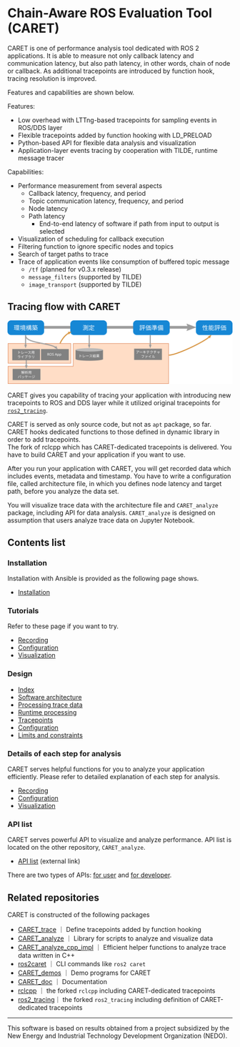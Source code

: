# Chain-Aware ROS Evaluation Tool (CARET)

CARET is one of performance analysis tool dedicated with ROS 2 applications. It is able to measure not only callback latency and communication latency, but also path latency, in other words, chain of node or callback. As additional tracepoints are introduced by function hook, tracing resolution is improved.

Features and capabilities are shown below.

Features:

- Low overhead with LTTng-based tracepoints for sampling events in ROS/DDS layer
- Flexible tracepoints added by function hooking with LD_PRELOAD
- Python-based API for flexible data analysis and visualization
- Application-layer events tracing by cooperation with TILDE, runtime message tracer

Capabilities:

- Performance measurement from several aspects
  - Callback latency, frequency, and period
  - Topic communication latency, frequency, and period
  - Node latency
  - Path latency
    - End-to-end latency of software if path from input to output is selected
- Visualization of scheduling for callback execution
- Filtering function to ignore specific nodes and topics
- Search of target paths to trace
- Trace of application events like consumption of buffered topic message
  - `/tf` (planned for v0.3.x release)
  - `message_filters` (supported by TILDE)
  - `image_transport` (supported by TILDE)

## Tracing flow with CARET

![measurement_flow](./imgs/measurement_flow.svg)

CARET gives you capability of tracing your application with introducing new tracepoints to ROS and DDS layer while it utilized original tracepoints for [`ros2_tracing`](https://gitlab.com/ros-tracing/ros2_tracing).

CARET is served as only source code, but not as `apt` package, so far.  
CARET hooks dedicated functions to those defined in dynamic library in order to add tracepoints.  
The fork of rclcpp which has CARET-dedicated tracepoints is delivered.
You have to build CARET and your application if you want to use.

After you run your application with CARET, you will get recorded data which includes events, metadata and timestamp. You have to write a configuration file, called architecture file, in which you defines node latency and target path, before you analyze the data set.

You will visualize trace data with the architecture file and `CARET_analyze` package, including API for data analysis.
`CARET_analyze` is designed on assumption that users analyze trace data on Jupyter Notebook.

## Contents list

### Installation

Installation with Ansible is provided as the following page shows.

- [Installation](./installation/installation.md)

### Tutorials

Refer to these page if you want to try.

- [Recording](./tutorials/recording.md)
- [Configuration](./tutorials/configuration.md)
- [Visualization](./tutorials/visualization.md)

### Design

- [Index](./design)
- [Software architecture](./design/software_architecture/index.md)
- [Processing trace data](./design/processing_trace_data/index.md)
- [Runtime processing](./design/runtime_processing/index.md)
- [Tracepoints](./design/trace_points/index.md)
- [Configuration](./design/configuration/index.md)
- [Limits and constraints](./design/limits_and_constraints/index.md)

### Details of each step for analysis

CARET serves helpful functions for you to analyze your application efficiently. Please refer to detailed explanation of each step for analysis.

- [Recording](./recording)
- [Configuration](./configuration)
- [Visualization](./visualization/)

### API list

CARET serves powerful API to visualize and analyze performance. API list is located on the other repository, `CARET_analyze`.

- [API list](https://tier4.github.io/CARET_analyze/latest/) (external link)

There are two types of APIs: [for user](https://tier4.github.io/CARET_analyze/latest/architecture/) and [for developer](https://tier4.github.io/CARET_analyze/latest/common/).

## Related repositories

CARET is constructed of the following packages

- [CARET_trace](https://github.com/tier4/CARET_trace) ｜ Define tracepoints added by function hooking
- [CARET_analyze](https://github.com/tier4/CARET_analyze) ｜ Library for scripts to analyze and visualize data
- [CARET_analyze_cpp_impl](https://github.com/tier4/CARET_analyze_cpp_impl.git) ｜ Efficient helper functions to analyze trace data written in C++
- [ros2caret](https://github.com/tier4/ros2caret.git) ｜ CLI commands like `ros2 caret`
- [CARET_demos](https://github.com/tier4/CARET_demos) ｜ Demo programs for CARET
- [CARET_doc](https://github.com/tier4/CARET_doc) ｜ Documentation
- [rclcpp](https://github.com/tier4/rclcpp/tree/rc/v0.3.0) ｜ the forked `rclcpp` including CARET-dedicated tracepoints
- [ros2_tracing](https://github.com/tier4/ros2_tracing/tree/rc/v0.3.0)｜ the forked `ros2_tracing` including definition of CARET-dedicated tracepoints

---

This software is based on results obtained from a project subsidized by the New Energy and Industrial Technology Development Organization (NEDO).
